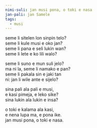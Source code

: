 ```yaml
---
nimi-suli: jan musi pona, o toki e nasa
jan-pali: jan Samele
tags:
  - musi
---
```

seme li sitelen lon sinpin telo?  
seme li kule musi e oko jan?  
seme li pana e seli lukin wan?  
seme li lete e ko lili walo?

seme li suno e mun suli jelo?  
ma ni la, seme li namako e pan?  
seme li pakala sin e jaki tan  
ni: jan li wile ante e sijelo?

sina pali ala pali e musi,  
e kasi pimeja, e leko sike?  
sina lukin ala lukin e insa?

o toki e kalama ala kasi,  
e nena lupa ma, e pona ike.  
jan musi pona, o toki e nasa.
